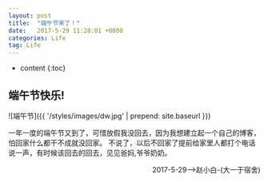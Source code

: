 ```yaml
---
layout: post
title:  "端午节来了！"
date:   2017-5-29 11:28:01 +0800
categories: Life
tag: Life
---
```


* content
{:toc}



端午节快乐!
--------------------------

![端午节]({{ '/styles/images/dw.jpg' | prepend: site.baseurl  }})

一年一度的端午节又到了，可惜放假我没回去，因为我想建立起一个自己的博客，怕回家什么都干不成就没回家。
不说了，以后不回家了提前给家里人都打个电话说一声，有时候该回去的回去，见见爸妈,爷爷奶奶。<br>
<p align="right">2017-5-29-->赵小白-(大一于宿舍)</p>
